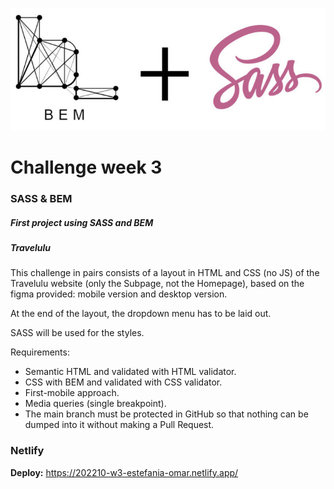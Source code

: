 ![banner-week3](./assets/images/bannerReadme.png)

# Challenge week 3

### SASS & BEM

##### First project using SASS and BEM

##### Travelulu

This challenge in pairs consists of a layout in HTML and CSS (no JS) of the Travelulu website (only the Subpage, not the Homepage), based on the figma provided: mobile version and desktop version.

At the end of the layout, the dropdown menu has to be laid out.

SASS will be used for the styles.

Requirements:

-   Semantic HTML and validated with HTML validator.
-   CSS with BEM and validated with CSS validator.
-   First-mobile approach.
-   Media queries (single breakpoint).
-   The main branch must be protected in GitHub so that nothing can be dumped into it without making a Pull Request.

### Netlify

**Deploy:** https://202210-w3-estefania-omar.netlify.app/
